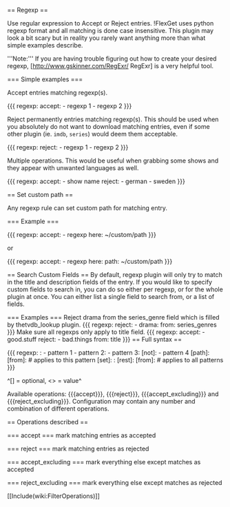 == Regexp ==

Use regular expression to Accept or Reject entries. !FlexGet uses python regexp format and all matching is done case insensitive. This plugin may look a bit scary but in reality you rarely want anything more than what simple examples describe.

'''Note:''' If you are having trouble figuring out how to create your desired regexp, [http://www.gskinner.com/RegExr/ RegExr] is a very helpful tool.

=== Simple examples ===

Accept entries matching regexp(s).

{{{
regexp:
  accept:
    - regexp 1
    - regexp 2
}}}

Reject permanently entries matching regexp(s). This should be used when you absolutely do not want to download matching entries, even if some other plugin (ie. `imdb`, `series`) would deem them acceptable.

{{{
regexp:
  reject:
    - regexp 1
    - regexp 2
}}}

Multiple operations. This would be useful when grabbing some shows and they appear with unwanted languages as well.

{{{
regexp:
  accept:
    - show name
  reject:
    - german
    - sweden
}}}

== Set custom path ==

Any regexp rule can set custom path for matching entry.

=== Example ===

{{{
regexp:
  accept: 
    - regexp here: ~/custom/path
}}}

or

{{{
regexp:
  accept: 
    - regexp here:
        path: ~/custom/path
}}}

== Search Custom Fields ==
By default, regexp plugin will only try to match in the title and description fields of the entry. If you would like to specify custom fields to search in, you can do so either per regexp, or for the whole plugin at once. You can either list a single field to search from, or a list of fields.

=== Examples ===
Reject drama from the series_genre field which is filled by thetvdb_lookup plugin.
{{{
regexp:
  reject:
    - drama:
        from: series_genres
}}}
Make sure all regexps only apply to title field.
{{{
regexp:
  accept:
    - good.stuff
  reject:
    - bad.things
  from: title
}}}
== Full syntax ==

{{{
regexp:
  <operation>:
    - pattern 1
    - pattern 2: <custom path>
    - pattern 3:
        [not]:
          - pattern 4
        [path]: <custom path>
        [from]: <entry field> # applies to this pattern
        [set]:
            <entry field>: <value>
  [rest]: <operation>
  [from]: <entry field> # applies to all patterns
}}}

^[] = optional, <> = value^

Available operations: {{{accept}}}, {{{reject}}}, {{{accept_excluding}}} and {{{reject_excluding}}}.
Configuration may contain any number and combination of different operations.

== Operations described ==

=== accept ===
mark matching entries as accepted

=== reject === 
mark matching entries as rejected

=== accept_excluding === 
mark everything else except matches as accepted

=== reject_excluding ===
mark everything else except matches as rejected

[[Include(wiki:FilterOperations)]]